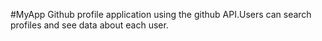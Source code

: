 #MyApp
Github profile application using the github API.Users can search profiles and see data about each user.
